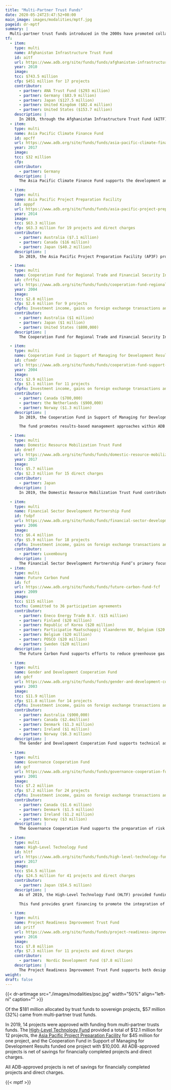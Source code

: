 ```yaml
---
title: "Multi-Partner Trust Funds"
date: 2020-05-24T23:47:52+08:00
main_image: images/modalities/mptf.jpg
pageid: dr-mptf
summary: |
  Multi-partner trust funds introduced in the 2000s have promoted collaboration among ADB’s financing partners and attracted new and nontraditional partners from the private sector, including philanthropic organizations. 
tf:
  - item:
    type: multi
    name: Afghanistan Infrastructure Trust Fund  
    id: aitf
    url: https://www.adb.org/site/funds/funds/afghanistan-infrastructure-trust-fund
    year: 2010
    image:
    tcc: $743.5 million  
    cfp: $451 million for 17 projects
    contributor:
      - partner: ANA Trust Fund ($293 million)
      - partner: Germany ($83.9 million)
      - partner: Japan ($127.5 million)
      - partner: United Kingdom ($82.4 million)
      - partner: United States ($153.7 million) 
    description: |
      In 2019, through the Afghanistan Infrastructure Trust Fund (AITF), the ANA Trust Fund provided $ 93 million in replenishment funds. AITF is a platform that facilitates financing for infrastructure development in Afghanistan. It provides technical assistance and grants for the construction of roads, railways, airports, energy infrastructure, and water management and irrigation facilities. AITF’s investments are closely aligned with Afghanistan’s development priorities, including the National Peace and Development Framework, the self-reliance agendas, the National Infrastructure Plan, and other national priority programs. Both ADB and Afghanistan are working together to attract more donors and partners to finance and cofinance projects for Afghanistan by contributing to the AITF. 
  - item:
    type: multi
    name: Asia Pacific Climate Finance Fund 
    id: apcff
    url: https://www.adb.org/site/funds/funds/asia-pacific-climate-finance-fund
    year: 2017
    image:
    tcc: $32 million  
    cfp:  
    contributor:
      - partner: Germany
    description: |
      The Asia Pacific Climate Finance Fund supports the development and implementation of financial risk management products, focused on climate change mitigation, adaptation, and disaster risk management. It provides grants and technical assistance to ADB projects utilizing the Joint Crediting Mechanism, a bilateral carbon market mechanism initiated by the government of Japan. The fund’s work puts emphasis on financial risk management products that have been proven elsewhere but are not yet widely commercially available in ADB's developing member countries. These financial risk management products will help developing member countries to invest in new climate technologies as well as expand the dissemination of climate risk insurance. All developing member countries of the bank are eligible for funding and non-sovereign projects.

  - item:
    type: multi
    name: Asia Pacific Project Preparation Facility 
    id: apppf
    url: https://www.adb.org/site/funds/funds/asia-pacific-project-preparation-facility
    year: 2014
    image:
    tcc: $63.3 million  
    cfp: $63.3 million for 19 projects and direct charges   
    contributor:
      - partner: Australia ($7.1 million)
      - partner: Canada ($16 million)
      - partner: Japan ($40.2 million)  
    description: |
      In 2019, the Asia Pacific Project Preparation Facility (AP3F) provided funding for a regional technical assistance on preparing capacity for infrastructure projects. AP3F supports infrastructure development in Asia and the Pacific. Specifically, it assists developing member country governments and their public sector agencies prepare infrastructure projects with private sector participation, including privatization through public–private partnership (PPP) modalities, and bring them to the global market. AP3F is supported by the governments of Australia, Canada and Japan. All developing member countries of the bank are eligible for funding.

  - item:
    type: multi
    name: Cooperation Fund for Regional Trade and Financial Security Initiative 
    id: cfrtfsi
    url: https://www.adb.org/site/funds/funds/cooperation-fund-regional-trade-financial-security-initiative-frtfsi
    year: 2004
    image:
    tcc: $2.8 million   
    cfp: $2.6 million for 9 projects
    cfpfn: Investment income, gains on foreign exchange transactions and savings on closed projects are used for project commitments. Hence, project commitments may exceed contributions.  
    contributor:
      - partner: Australia ($1 million)
      - partner: Japan ($1 million)
      - partner: United States ($800,000)  
    description: |
      The Cooperation Fund for Regional Trade and Financial Security Initiative supports ADB technical assistance to developing member countries for strengthening anti– money laundering (AML) systems, combating the financing of terrorism (CFT), and enhancing port security (including airports, cargo ports, and container ports). Projects eligible for funding include those ensuring compliance to international AML/ CFT standards, modernizing customs and upgrading border security, and complementing the goals of the Secure Trade in the Asia-Pacific Economic Cooperation Region initiative. Activities supported by the Trust Fund have included capacity building and awareness raising for law enforcement agencies and regulatory agencies, preparation of AML national risk assessments as well as AML strategies, and high-level regional workshops and regional cooperation to implement measures in these areas. All developing member countries of the bank are eligible for funding with emphasis on most at-risk APEC economies.

  - item:
    type: multi
    name: Cooperation Fund in Support of Managing for Development Results 
    id: cfsmdr
    url: https://www.adb.org/site/funds/funds/cooperation-fund-support-managing-development-results-mfdr
    year: 2004
    image:
    tcc: $2.9 million  
    cfp: $3.1 million for 11 projects
    cfpfn: Investment income, gains on foreign exchange transactions and savings on closed projects are used for project commitments. Hence, project commitments may exceed contributions.  
    contributor:
      - partner: Canada ($700,000)
      - partner: the Netherlands ($900,000)
      - partner: Norway ($1.3 million) 
    description: |
      In 2019, the Cooperation Fund in Support of Managing for Development Results (CFMfDR) provided supplementary funding for a technical assistance on implementing global partnership principles to promote development.   

      The fund promotes results-based management approaches within ADB and its developing member countries. It supports capacity development for results-based planning, budgeting, implementation, monitoring, and evaluation techniques. This includes the preparation of results-oriented national development plans and budgets, as well as high-quality sectoral road maps produced by ADB’s clients. It has also supported regional capacity building on results management standards and norms and has increased the results orientation of public sector management efforts and reform programs. All developing member countries of the bank are eligible for funding.

  - item:
    type: multi
    name: Domestic Resource Mobilization Trust Fund
    id: drmtf
    url: https://www.adb.org/site/funds/funds/domestic-resource-mobilization-trust-fund
    year: 2017
    image:
    tcc: $5.7 million 
    cfp: $2.3 million for 15 direct charges  
    contributor:
      - partner: Japan
    description: |
      In 2019, the Domestic Resource Mobilization Trust Fund contributed $1.77 in replenishment funds. The fund supports technical assistance activities related to operations enhancing domestic resource mobilization in developing member countries. This helps translate the 2030 Agenda for sustainable development into specific plans, policies, and projects necessary to achieve the Sustainable Development Goals (SDGs). It is expected to help provide an improved environment for meeting the SDGs in Asia and the Pacific through increased mobilization of domestic resources. All developing member countries of the bank are eligible for funding. 

  - item:
    type: multi
    name: Financial Sector Development Partnership Fund
    id: fsdpf
    url: https://www.adb.org/site/funds/funds/financial-sector-development-partnership-fund
    year: 2006
    image:
    tcc: $6.4 million 
    cfp: $5.9 million for 18 projects
    cfpfn: Investment income, gains on foreign exchange transactions and savings on closed projects are used for project commitments. Hence, project commitments may exceed contributions.  
    contributor:
      - partner: Luxembourg
    description: |
      The Financial Sector Development Partnership Fund’s primary focus is finance sector development in regional, subregional, and national financial systems. Eligible activities include fostering the integration of regional markets; improving policy, legal, regulatory, and supervisory frameworks; strengthening and modernizing local financial institutions; and improving access to financial services by the poor. The fund has supported the development of capital markets and instruments and other financial infrastructure, enhanced the capacity of financial institutions, increased access to finance, and strengthened financial regulation and stability. All developing member countries of ADB are eligible for assistance. Activities in the Lao PDR, Mongolia, and Viet Nam, as well as regional activities in the Greater Mekong Subregion are given priority. Another Government of Luxembourg-supported fund, the [Financial Sector Development Partnership Special Fund](https://www.adb.org/site/funds/funds/financial-sector-development-partnership-special-fund) was established in 2013 to support the FSDPF.
  - item:
    type: multi
    name: Future Carbon Fund
    id: fcf
    url: https://www.adb.org/site/funds/funds/future-carbon-fund-fcf
    year: 2009
    image:
    tcc: $115 million 
    tccfn: Committed to 36 participation agreements
    contributor:
      - partner: Eneco Energy Trade B.V. ($15 million)
      - partner: Finland ($20 million)
      - partner: Republic of Korea ($20 million)
      - partner: Participatie Maatschappij Vlaanderen NV, Belgium ($20 million)
      - partner: Belgium ($20 million)
      - partner: POSCO ($20 million)
      - partner: Sweden ($20 million) 
    description: |
      The Future Carbon Fund supports efforts to reduce greenhouse gas emission in Asia and the Pacific through the pre-purchase of certified emission reductions (CERs) generated by Clean Development Mechanism (CDM) projects in the 2013–2020 period. The Fund’s continued operations and its ability to purchase CERs on fixed price and provide upfront financing contribute to the successful implementation of climate change mitigation projects in the region. The fund is supporting a diversified portfolio of 36 CDM projects, allocating $59.5 million for the purchase of 10.45 million CERs. The fund’s work is well-distributed across Asia and the Pacific region with 10 projects located in India, eight in Thailand, six in the People's Republic of China, two each in Bangladesh, Nepal, and Sri Lanka, and one each in Bhutan, Cambodia, Fiji, Indonesia, Papua New Guinea, and the Philippines. The portfolio is also diversified in terms of project type, with projects spanning over renewable energy, energy efficiency, waste management, and transport sectors. 

  - item:
    type: multi
    name: Gender and Development Cooperation Fund
    id: gdcf
    url: https://www.adb.org/site/funds/funds/gender-and-development-cooperation-fund
    year: 2003
    image:
    tcc: $11.9 million  
    cfp: $11.8 million for 14 projects
    cfpfn: Investment income, gains on foreign exchange transactions and savings on closed projects are used for project commitments. Hence, project commitments may exceed contributions.
    contributor:
      - partner: Australia ($900,000)
      - partner: Canada ($2.4million)
      - partner: Denmark ($1.3 million)
      - partner: Ireland ($1 million)
      - partner: Norway ($6.3 million) 
    description: |
      The Gender and Development Cooperation Fund supports technical assistance and activities that aim to enhance gender equality and women’s empowerment in the Asia and Pacific region. Specifically, it funds country gender assessments and strategies to guide the formulation of country partnership strategies and project-specific gender action plans for ADB gender-relevant projects. One of the notable outcomes of this fund is its critical role in the implementation of ADB’s Gender Equality and Women’s Empowerment Operational Plan, 2013-2020. This role included gender inclusive design and implementation of 150 ADB loan and grant projects (equivalent to more than $8 billion) across the infrastructure, finance, education, and other sectors. All developing member countries of the bank are eligible for funding. 

  - item:
    type: multi
    name: Governance Cooperation Fund
    id: gcf
    url: https://www.adb.org/site/funds/funds/governance-cooperation-fund-gcf
    year: 2001
    image:
    tcc: $7.2 million   
    cfp: $7.2 million for 24 projects
    cfpfn: Investment income, gains on foreign exchange transactions and savings on closed projects are used for project commitments. Hence, project commitments may exceed contributions. 
    contributor:
      - partner: Canada ($1.6 million)
      - partner: Denmark ($1.5 million)
      - partner: Ireland ($1.2 million)
      - partner: Norway ($3 million) 
    description: |
      The Governance Cooperation Fund supports the preparation of risk assessments and risk mitigation plans in ADB’s priority sectors, including projects addressing risk mitigation measures at country, sector, or project levels. It also supports projects addressing knowledge dissemination and monitoring; and the provision of long-term national governance consultants to ADB resident missions. The Fund originally supports government-led governance reforms but was refocused in 2008 to support the implementation of ADB’s Second Governance and Anticorruption Action Plan, approved in 2006. All developing member countries of the bank are eligible for funding.

  - item:
    type: multi
    name: High-Level Technology Fund 
    id: hltf
    url: https://www.adb.org/site/funds/funds/high-level-technology-fund
    year: 2017
    image:
    tcc: $54.5 million 
    cfp: $24.5 million for 41 projects and direct charges 
    contributor:
      - partner: Japan ($54.5 million)
    description: |
      As of 2019, the High-Level Technology Fund (HLTF) provided funding to four projects on water resources development, irrigation improvement, road development, and water supply and sanitation; as well as to eight technical assistances covering the areas of trade, energy, agriculture, social development, and knowledge exchange. In 2019, HLTF also provided $15.20 million in replenishment funds. 

      This fund provides grant financing to promote the integration of high-level technology (HLT) and innovative solutions into ADB-financed and administered sovereign and non-sovereign projects. The fund seeks to encourage widespread adoption of HLT and enable technological development and/or the scaling up of the technology deployment in developing member countries. Projects from all ADB developing member countries are eligible for financing from this fund. 

  - item:
    type: multi
    name: Project Readiness Improvement Trust Fund 
    id: pritf
    url: https://www.adb.org/site/funds/funds/project-readiness-improvement-trust-fund
    year: 2016 
    image:
    tcc: $7.8 million
    cfp: $7.3 million for 11 projects and direct charges  
    contributor:
      - partner:  Nordic Development Fund ($7.8 million) 
    description: |
      The Project Readiness Improvement Trust Fund supports both design and procurement readiness of climate change-responsive infrastructure projects. It seeks to strengthen the content of the Bank’s climate change financing to help developing member countries access global funds. Southeast Asian member-countries are eligible to receive support from the fund. These developing member countries are Brunei Darussalam, Cambodia, Indonesia, the Lao People's Democratic Republic, Malaysia, Myanmar, the Philippines, Singapore, Thailand, and Viet Nam.      
weight: 
draft: false
---
```


{{< dr-artimage src="./images/modalities/psc.jpg" width="50%" align="left-ni" caption="" >}}

Of the $181 million allocated by trust funds to sovereign projects, $57 million (32%) came from multi-partner trust funds.

In 2019, 14 projects were approved with funding from multi-partner trusts funds. The [High-Level Technology Fund](./modalities/trust-funds/multi-partner-trust-funds/#hltf) provided a total of $12.1 million for 12 projects, the [Asia Pacific Project Preparation Facility](./modalities/trust-funds/multi-partner-trust-funds/#apppf) for $45 million for one project, and the Cooperation Fund in Support of Managing for Development Results funded one project with $10,000. All ADB-approved projects is net of savings for financially completed projects and direct charges.

All ADB-approved projects is net of savings for financially completed projects and direct charges.

{{< mptf >}}

